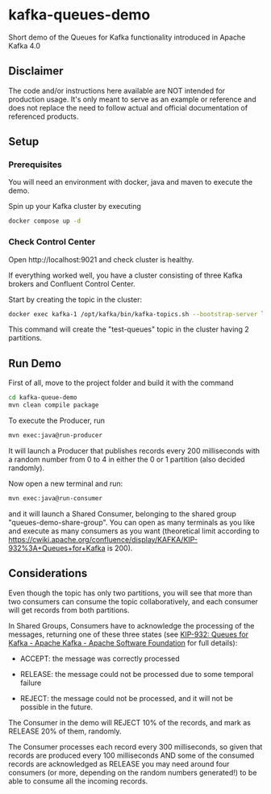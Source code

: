 # kafka-queues-demo

Short demo of the Queues for Kafka functionality introduced in Apache Kafka 4.0

## Disclaimer

The code and/or instructions here available are NOT intended for production usage. It's only meant to serve as an example or reference and does not replace the need to follow actual and official documentation of referenced products.

## Setup

### Prerequisites

You will need an environment with docker, java and maven to execute the demo.

Spin up your Kafka cluster by executing 

```bash
docker compose up -d
```

### Check Control Center

Open http://localhost:9021 and check cluster is healthy.

If everything worked well, you have a cluster consisting of three Kafka brokers and Confluent Control Center.

Start by creating the topic in the cluster:

```bash
docker exec kafka-1 /opt/kafka/bin/kafka-topics.sh --bootstrap-server localhost:19092 --create --topic test-queues --replication-factor 1 --partitions 2
```

This command will create the "test-queues" topic in the cluster having 2 partitions.

## Run Demo

First of all, move to the project folder and build it with the command

```bash
cd kafka-queue-demo
mvn clean compile package
```

To execute the Producer, run 

```bash
mvn exec:java@run-producer
```

It will launch a Producer that publishes records every 200 milliseconds with a random number from 0 to 4 in either the 0 or 1 partition (also decided randomly).

Now open a new terminal and run:

```bash
mvn exec:java@run-consumer
```

and it will launch a Shared Consumer, belonging to the shared group "queues-demo-share-group". You can open as many terminals as you like and execute as many consumers as you want (theoretical limit according to https://cwiki.apache.org/confluence/display/KAFKA/KIP-932%3A+Queues+for+Kafka is 200). 

## Considerations

Even though the topic has only two partitions, you will see that more than two consumers can consume the topic collaboratively, and each consumer will get records from both partitions.



In Shared Groups, Consumers have to acknowledge the processing of the messages, returning one of these three states (see [KIP-932: Queues for Kafka - Apache Kafka - Apache Software Foundation](https://cwiki.apache.org/confluence/pages/viewpage.action?pageId=255070434#KIP932:QueuesforKafka-In-flightrecords) for full details):

- ACCEPT: the message was correctly processed

- RELEASE: the message could not be processed due to some temporal failure

- REJECT: the message could not be processed, and it will not be possible in the future. 

The Consumer in the demo will REJECT 10% of the records, and mark as RELEASE 20% of them, randomly.



The Consumer processes each record every 300 milliseconds, so given that records are produced every 100 milliseconds AND some of the consumed records are acknowledged as RELEASE  you may need around four consumers (or more, depending on the random numbers generated!) to be able to consume all the incoming records. 







